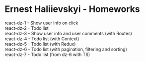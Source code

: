 # Ernest Haliievskyi - Homeworks

react-dz-1 - Show user info on click <br>
react-dz-2 - Todo list <br>
react-dz-3 - Show user info and user comments (with Routes) <br>
react-dz-4 - Todo list (with Context) <br>
react-dz-5 - Todo list (with Redux) <br>
react-dz-6 - Todo list (with pagination, filtering and sorting) <br>
react-dz-7 - Todo list (from dz-6 with TS) <br>
